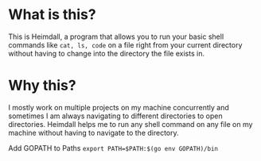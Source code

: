 # What is this?
This is Heimdall, a program that allows you to run your basic shell commands like `cat, ls, code` on a file right from your current directory without having to change into the directory the file exists in.

# Why this?
I mostly work on multiple projects on my machine concurrently and sometimes I am always navigating to different directories to open directories. Heimdall helps me to run any shell command on any file on my machine without having to navigate to the directory.

Add GOPATH to Paths
`export PATH=$PATH:$(go env GOPATH)/bin`